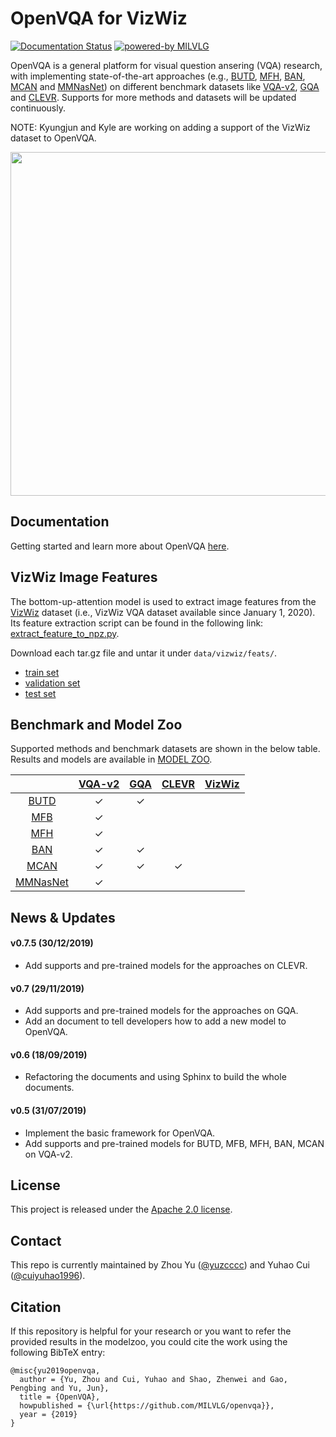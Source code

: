 # OpenVQA for VizWiz

<div>
	<a href="https://openvqa.readthedocs.io/en/latest/?badge=latest"><img alt="Documentation Status" src="https://readthedocs.org/projects/openvqa/badge/?version=latest"/></a>
	<a href="https://github.com/MILVLG"><img alt="powered-by MILVLG" src="https://img.shields.io/badge/powered%20by-MILVLG-orange.svg?style=flat&amp;colorA=E1523D&amp;colorB=007D8A"/></a>
</div>

OpenVQA is a general platform for visual question ansering (VQA) research, with implementing state-of-the-art approaches (e.g., [BUTD](https://arxiv.org/abs/1707.07998), [MFH](https://arxiv.org/abs/1708.03619), [BAN](https://arxiv.org/abs/1805.07932), [MCAN](https://arxiv.org/abs/1906.10770) and [MMNasNet](https://arxiv.org/pdf/2004.12070.pdf)) on different benchmark datasets like [VQA-v2](https://visualqa.org/), [GQA](https://cs.stanford.edu/people/dorarad/gqa/index.html) and [CLEVR](https://cs.stanford.edu/people/jcjohns/clevr/). Supports for more methods and datasets will be updated continuously.

NOTE: Kyungjun and Kyle are working on adding a support of the VizWiz dataset to OpenVQA.


<p align="center">
	<img src="misc/openvqa_overall.png" width="550">
</p>


## Documentation

Getting started and learn more about OpenVQA [here](https://openvqa.readthedocs.io/en/latest/).


## VizWiz Image Features

The bottom-up-attention model is used to extract image features from the [VizWiz](https://vizwiz.org/tasks-and-datasets/vqa/) dataset (i.e., VizWiz VQA dataset available since January 1, 2020). Its feature extraction script can be found in the following link: [extract_feature_to_npz.py](https://github.com/kyungjunlee/bottom-up-attention/blob/master/tools/extract_feature_to_npz.py).


Download each tar.gz file and untar it under `data/vizwiz/feats/`.
- [train set](https://umd.box.com/s/4p1951b2ifi5puslln6kurp5fbu77el8)
- [validation set](https://umd.box.com/s/ev7tirnc860vujq6rje57d8t8bksnem4)
- [test set](https://umd.box.com/s/ev7tirnc860vujq6rje57d8t8bksnem4)


## Benchmark and Model Zoo

Supported methods and benchmark datasets are shown in the below table.
Results and models are available in [MODEL ZOO](https://openvqa.readthedocs.io/en/latest/basic/model_zoo.html).

|                                           | [VQA-v2](https://visualqa.org/) | [GQA](https://cs.stanford.edu/people/dorarad/gqa/index.html) | [CLEVR](https://cs.stanford.edu/people/jcjohns/clevr/) | [VizWiz](https://vizwiz.org/tasks-and-datasets/vqa/) |
|:-----------------------------------------:|:-------------------------------:|:------------------------------------------------------------:|:------------------------------------------------------:| :------------------------------------------------------:|
| [BUTD](https://arxiv.org/abs/1707.07998)  | ✓                               |      ✓                                                        |                                                        |                                                        |
| [MFB](https://arxiv.org/abs/1708.01471v1) | ✓                               |                                                              |                                                        |                                                        |
| [MFH](https://arxiv.org/abs/1708.03619)   | ✓                               |                                                              |                                                        |                                                        |
| [BAN](https://arxiv.org/abs/1805.07932)   | ✓                               |       ✓                                                       |                                                        |                                                        |
| [MCAN](https://arxiv.org/abs/1906.10770)  | ✓                               | ✓                                                            | ✓                                                      |                                                        |
| [MMNasNet](https://arxiv.org/pdf/2004.12070.pdf)  | ✓                               |                                                             |                                                       |                                                        |

## News & Updates

#### v0.7.5 (30/12/2019)
- Add supports and pre-trained models for the approaches on CLEVR.

#### v0.7 (29/11/2019)
- Add supports and pre-trained models for the approaches on GQA.
- Add an document to tell developers how to add a new model to OpenVQA.

#### v0.6 (18/09/2019)
- Refactoring the documents and using Sphinx to build the whole documents. 

#### v0.5 (31/07/2019)
- Implement the basic framework for OpenVQA.
- Add supports and pre-trained models for BUTD, MFB, MFH, BAN, MCAN on VQA-v2. 

## License

This project is released under the [Apache 2.0 license](LICENSE).

## Contact

This repo is currently maintained by Zhou Yu ([@yuzcccc](https://github.com/yuzcccc)) and Yuhao Cui ([@cuiyuhao1996](https://github.com/cuiyuhao1996)).

## Citation

If this repository is helpful for your research or you want to refer the provided results in the modelzoo, you could cite the work using the following BibTeX entry:

```
@misc{yu2019openvqa,
  author = {Yu, Zhou and Cui, Yuhao and Shao, Zhenwei and Gao, Pengbing and Yu, Jun},
  title = {OpenVQA},
  howpublished = {\url{https://github.com/MILVLG/openvqa}},
  year = {2019}
}
